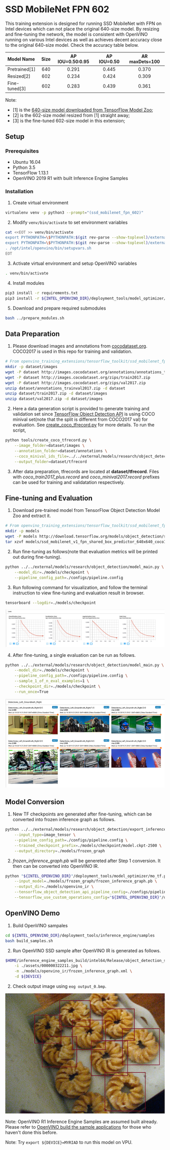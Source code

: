 # SSD MobileNet FPN 602

This training extension is designed for running SSD MobileNet with FPN on Intel devices which can not place the original
640-size model. By resizing and fine-tuning the network, the model is consistent with OpenVINO running on various Intel
devices as well as achieves decent accuracy close to the original 640-size model. Check the accuracy table below.

| Model Name     | Size | AP IOU=0.50:0.95 | AP IOU=0.50 | AR maxDets=100 |
| :------------- | :--: | :--------------: | :---------: | :------------: |
| Pretrained[1] | 640  | 0.291            | 0.445       | 0.370          |
| Resized[2]    | 602  | 0.234            | 0.424       | 0.309          |
| Fine-tuned[3] | 602  | 0.283            | 0.439       | 0.361          |

Note:
- [1] is the [640-size model downloaded from TensorFlow Model Zoo](http://download.tensorflow.org/models/object_detection/ssd_mobilenet_v1_fpn_shared_box_predictor_640x640_coco14_sync_2018_07_03.tar.gz);
- [2] is the 602-size model resized from [1] straight away;
- [3] is the fine-tuned 602-size model in this extension;

## Setup

### Prerequisites

* Ubuntu 16.04
* Python 3.5
* TensorFlow 1.13.1
* OpenVINO 2019 R1 with built Inference Engine Samples

### Installation

1. Create virtual environment
```bash
virtualenv venv -p python3 --prompt="(ssd_mobilenet_fpn_602)"
```

2. Modify `venv/bin/activate` to set environment variables
```bash
cat <<EOT >> venv/bin/activate
export PYTHONPATH=\$PYTHONPATH:$(git rev-parse --show-toplevel)/external/models/research
export PYTHONPATH=\$PYTHONPATH:$(git rev-parse --show-toplevel)/external/models/research/slim
. /opt/intel/openvino/bin/setupvars.sh
EOT
```

3. Activate virtual environment and setup OpenVINO variables
```bash
. venv/bin/activate
```

4. Install modules
```bash
pip3 install -r requirements.txt
pip3 install -r ${INTEL_OPENVINO_DIR}/deployment_tools/model_optimizer/requirements_tf.txt
```

5. Download and prepare required submodules
```bash
bash ../prepare_modules.sh
```

## Data Preparation
1. Please download images and annotations from [cocodataset.org](https://cocodataset.org/#download). COCO2017 is used in this
repo for training and validation.
```bash
# From openvino_training_extensions/tensorflow_toolkit/ssd_mobilenet_fpn_602/
mkdir -p dataset/images
wget -P dataset http://images.cocodataset.org/annotations/annotations_trainval2017.zip
wget -P dataset http://images.cocodataset.org/zips/train2017.zip
wget -P dataset http://images.cocodataset.org/zips/val2017.zip
unzip dataset/annotations_trainval2017.zip -d dataset
unzip dataset/train2017.zip -d dataset/images
unzip dataset/val2017.zip -d dataset/images
```

2. Here a data generation script is provided to generate training and validation set since [TensorFlow Object Detection
API](https://github.com/tensorflow/models/tree/master/research/object_detection) is using COCO minival set(note that the
split is different from COCO2017 val) for evaluation. See [create_coco_tfrecord.py](tools/create_coco_tfrecord.py) for
more details. To run the script,
```bash
python tools/create_coco_tfrecord.py \
    --image_folder=dataset/images \
    --annotation_folder=dataset/annotations \
    --coco_minival_ids_file=../../external/models/research/object_detection/data/mscoco_minival_ids.txt \
    --output_folder=dataset/tfrecord
```

3. After data preparation, tfrecords are located at **dataset/tfrecord**. Files with *coco_train2017_plus.record* and
*coco_minival2017.record* prefixes can be used for training and validatation respectively.


## Fine-tuning and Evaluation

1. Download pre-trained model from TensorFlow Object Detection Model Zoo and extract it.
```bash
# From openvino_training_extensions/tensorflow_toolkit/ssd_mobilenet_fpn_602/
mkdir -p models
wget -P models http://download.tensorflow.org/models/object_detection/ssd_mobilenet_v1_fpn_shared_box_predictor_640x640_coco14_sync_2018_07_03.tar.gz
tar xzvf models/ssd_mobilenet_v1_fpn_shared_box_predictor_640x640_coco14_sync_2018_07_03.tar.gz -C models
```

2. Run fine-tuning as follows(note that evaluation metrics will be printed out during fine-tuning).
```bash
python ../../external/models/research/object_detection/model_main.py \
    --model_dir=./models/checkpoint \
    --pipeline_config_path=./configs/pipeline.config
```

3. Run following command for visualization, and follow the terminal instruction to view fine-tuning and evaluation
result in browser.
```bash
tensorboard --logdir=./models/checkpoint
```
![](assets/tensorboard_loss.jpg)

4. After fine-tuning, a single evaluation can be run as follows.
```bash
python ../../external/models/research/object_detection/model_main.py \
    --model_dir=./models/checkpoint \
    --pipeline_config_path=./configs/pipeline.config \
    --sample_1_of_n_eval_examples=1 \
    --checkpoint_dir=./models/checkpoint \
    --run_once=True
```
![](assets/tensorboard_evaluation.jpg)

## Model Conversion

1. New TF checkpoints are generated after fine-tuning, which can be converted into frozen inference graph as follows.
```bash
python ../../external/models/research/object_detection/export_inference_graph.py \
    --input_type=image_tensor \
    --pipeline_config_path=./configs/pipeline.config \
    --trained_checkpoint_prefix=./models/checkpoint/model.ckpt-2500 \
    --output_directory=./models/frozen_graph
```

2. *frozen_inference_graph.pb* will be genereted after Step 1 conversion. It then can be converted into OpenVINO IR.
```bash
python "${INTEL_OPENVINO_DIR}"/deployment_tools/model_optimizer/mo_tf.py \
    --input_model=./models/frozen_graph/frozen_inference_graph.pb \
    --output_dir=./models/openvino_ir \
    --tensorflow_object_detection_api_pipeline_config=./configs/pipeline.config \
    --tensorflow_use_custom_operations_config="${INTEL_OPENVINO_DIR}"/deployment_tools/model_optimizer/extensions/front/tf/ssd_v2_support.json
```

## OpenVINO Demo

1. Build OpenVINO sampales
```bash
cd ${INTEL_OPENVINO_DIR}/deployment_tools/inference_engine/samples
bash build_samples.sh
```

2. Run OpenVINO SSD sample after OpenVINO IR is generated as follows.
```bash
$HOME/inference_engine_samples_build/intel64/Release/object_detection_sample_ssd \
    -i ./assets/000000322211.jpg \
    -m ./models/openvino_ir/frozen_inference_graph.xml \
    -d ${DEVICE}
```

2. Check output image using `eog output_0.bmp`.

![](assets/000000322211_out.jpg)

Note: OpenVINO R1 Inference Engine Samples are assumed built already. Please refer to [OpenVINO build the sample
applications](https://docs.openvinotoolkit.org/latest/_docs_IE_DG_Samples_Overview.html#build_the_sample_applications)
for those who haven't done this before.

Note: Try `export ${DEVICE}=MYRIAD` to run this model on VPU.
